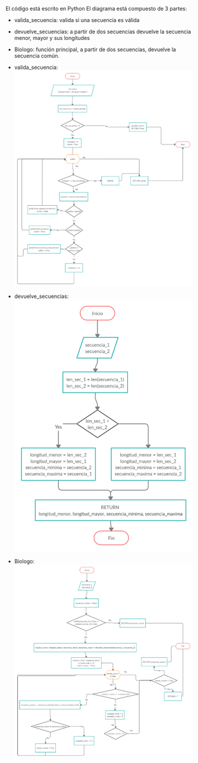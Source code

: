 El código está escrito en Python
El diagrama está compuesto de 3 partes:
* valida_secuencia: valida si una secuencia es válida
* devuelve_secuencias: a partir de dos secuencias devuelve la secuencia menor, mayor y sus longitudes
* Biologo: función principal, a partir de dos secuencias, devuelve la secuencia común.

* valida_secuencia:
![](https://raw.githubusercontent.com/Jazielinho/theegg_ai/master/tarea_38/biologo/valida_secuencia.png)

* devuelve_secuencias:
![](https://raw.githubusercontent.com/Jazielinho/theegg_ai/master/tarea_38/biologo/devuelve_secuencias.png)

* Biologo:
![](https://raw.githubusercontent.com/Jazielinho/theegg_ai/master/tarea_38/biologo/Biologo.png)
